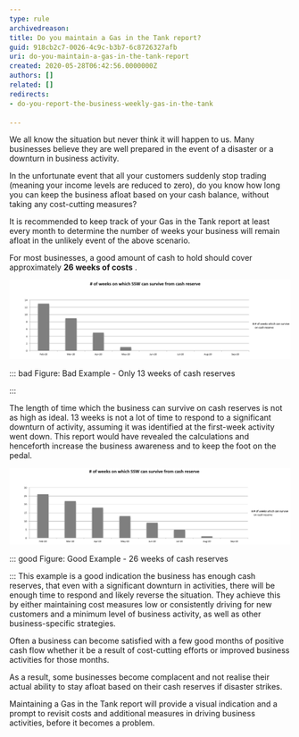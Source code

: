 ```yaml
---
type: rule
archivedreason: 
title: Do you maintain a Gas in the Tank report?
guid: 918cb2c7-0026-4c9c-b3b7-6c8726327afb
uri: do-you-maintain-a-gas-in-the-tank-report
created: 2020-05-28T06:42:56.0000000Z
authors: []
related: []
redirects:
- do-you-report-the-business-weekly-gas-in-the-tank

---
```


We all know the situation but never think it will happen to us. Many businesses believe they are well prepared in the event of a disaster or a downturn in business activity.




In the unfortunate event that all your customers suddenly stop trading (meaning your income levels are reduced to zero), do you know how long you can keep the business afloat based on your cash balance, without taking any cost-cutting measures?





It is recommended to keep track of your Gas in the Tank report at least every month to determine the number of weeks your business will remain afloat in the unlikely event of the above scenario.





For most businesses, a good amount of cash to hold should cover approximately  **26 weeks of costs** . 





![](2020-06-23_12-23-35.png)


::: bad
Figure: Bad Example - Only 13 weeks of cash reserves

:::

The length of time which the business can survive on cash reserves is not as high as ideal. 13 weeks is not a lot of time to respond to a significant downturn of activity, assuming it was identified at the first-week activity went down. This report would have revealed the calculations and henceforth increase the business awareness and to keep the foot on the pedal.

![](2020-06-23_12-22-06.png)


::: good
Figure: Good Example - 26 weeks of cash reserves 

:::
This example is a good indication the business has enough cash reserves, that even with a significant downturn in activities, there will be enough time to respond and likely reverse the situation. They achieve this by either maintaining cost measures low or consistently driving for new customers and a minimum level of business activity, as well as other business-specific strategies.

Often a business can become satisfied with a few good months of positive cash flow whether it be a result of cost-cutting efforts or improved business activities for those months. 

As a result, some businesses become complacent and not realise their actual ability to stay afloat based on their cash reserves if disaster strikes.





Maintaining a Gas in the Tank report will provide a visual indication and a prompt to revisit costs and additional measures in driving business activities, before it becomes a problem.


<!--endintro-->
